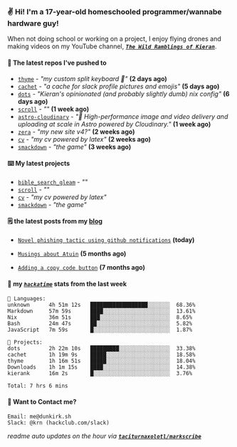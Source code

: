 ### ✌️ Hi! I'm a 17-year-old homeschooled programmer/wannabe hardware guy!

When not doing school or working on a project, I enjoy flying drones and making videos on my YouTube channel, [**_`The Wild Ramblings of Kieran`_**](https://youtube.com/@kieran.rambles).

#### 👷 The latest repos I've pushed to

- [`thyme`](https://github.com/taciturnaxolotl/thyme) - _"my custom split keyboard 🫶"_ **(2 days ago)**
- [`cachet`](https://github.com/taciturnaxolotl/cachet) - _"a cache for slack profile pictures and emojis"_ **(5 days ago)**
- [`dots`](https://github.com/taciturnaxolotl/dots) - _"Kieran's opinionated (and probably slightly dumb) nix config"_ **(6 days ago)**
- [`scroll`](https://github.com/taciturnaxolotl/scroll) - _""_ **(1 week ago)**
- [`astro-cloudinary`](https://github.com/cloudinary-community/astro-cloudinary) - _"🚀 High-performance image and video delivery and uploading at scale in Astro powered by Cloudinary."_ **(1 week ago)**
- [`zera`](https://github.com/taciturnaxolotl/zera) - _"my new site v4?"_ **(2 weeks ago)**
- [`cv`](https://github.com/taciturnaxolotl/cv) - _"my cv powered by latex"_ **(2 weeks ago)**
- [`smackdown`](https://github.com/taciturnaxolotl/smackdown) - _"the game"_ **(3 weeks ago)**

#### ⌨️ My latest projects

- [`bible_search_gleam`](https://github.com/taciturnaxolotl/bible_search_gleam) - _""_
- [`scroll`](https://github.com/taciturnaxolotl/scroll) - _""_
- [`cv`](https://github.com/taciturnaxolotl/cv) - _"my cv powered by latex"_
- [`smackdown`](https://github.com/taciturnaxolotl/smackdown) - _"the game"_

#### 🗒️ the latest posts from my [blog](https://dunkirk.sh)

- [`Novel phishing tactic using github notifications`](https://dunkirk.sh/blog/github-phishing/) **(today)**

- [`Musings about Atuin`](https://dunkirk.sh/blog/atuin/) **(5 months ago)**

- [`Adding a copy code button`](https://dunkirk.sh/blog/adding-a-copy-button/) **(7 months ago)**



#### 📡 my [_`hackatime`_](https://waka.hackclub.com) stats from the last week

```text
💾 Languages:
unknown      4h 51m 12s   ██████████████████░░░░░░░  68.36%
Markdown     57m 59s      ████░░░░░░░░░░░░░░░░░░░░░  13.61%
Nix          36m 51s      ███░░░░░░░░░░░░░░░░░░░░░░  8.65%
Bash         24m 47s      ██░░░░░░░░░░░░░░░░░░░░░░░  5.82%
JavaScript   7m 59s       █░░░░░░░░░░░░░░░░░░░░░░░░  1.87%

💼 Projects:
dots         2h 22m 10s   █████████░░░░░░░░░░░░░░░░  33.38%
cachet       1h 19m 9s    █████░░░░░░░░░░░░░░░░░░░░  18.58%
thyme        1h 16m 51s   █████░░░░░░░░░░░░░░░░░░░░  18.04%
Downloads    1h 1m 15s    ████░░░░░░░░░░░░░░░░░░░░░  14.38%
kierank      16m 2s       █░░░░░░░░░░░░░░░░░░░░░░░░  3.76%

Total: 7 hrs 6 mins
```

#### 📮 Want to Contact me?

```text
Email: me@dunkirk.sh
Slack: @krn (hackclub.com/slack)
```

_readme auto updates on the hour via [**`taciturnaxolotl/markscribe`**](https://github.com/taciturnaxolotl/markscribe)_
